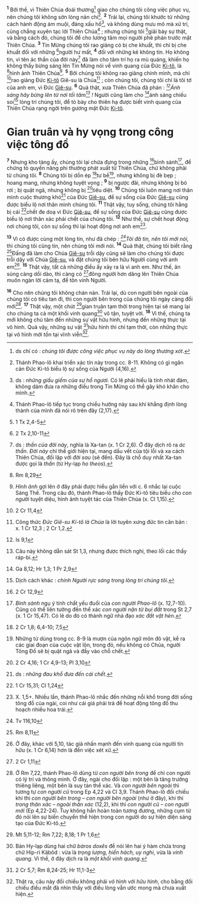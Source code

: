 <sup><b>1</b></sup> Bởi thế, vì Thiên Chúa đoái thương[^1-cd0b91ea-c5fc-44a7-b545-d156468b07be] giao cho chúng tôi công việc phục vụ, nên chúng tôi không sờn lòng nản chí[^2-cd0b91ea-c5fc-44a7-b545-d156468b07be]. <sup><b>2</b></sup> Trái lại, chúng tôi khước từ những cách hành động ám muội, đáng xấu hổ[^3-cd0b91ea-c5fc-44a7-b545-d156468b07be], và không dùng mưu mô mà xử trí, cũng chẳng xuyên tạc lời Thiên Chúa[^4-cd0b91ea-c5fc-44a7-b545-d156468b07be] ; nhưng chúng tôi [^1@-cd0b91ea-c5fc-44a7-b545-d156468b07be]giãi bày sự thật, và bằng cách đó, chúng tôi để cho lương tâm mọi người phê phán trước mặt Thiên Chúa. <sup><b>3</b></sup> Tin Mừng chúng tôi rao giảng có bị che khuất, thì chỉ bị che khuất đối với những [^2@-cd0b91ea-c5fc-44a7-b545-d156468b07be]người hư mất, <sup><b>4</b></sup> đối với những kẻ không tin. Họ không tin, vì tên ác thần của đời này[^5-cd0b91ea-c5fc-44a7-b545-d156468b07be] đã làm cho tâm trí họ ra mù quáng, khiến họ không thấy bừng sáng lên Tin Mừng nói về vinh quang của Đức [Ki-tô](), là [^3@-cd0b91ea-c5fc-44a7-b545-d156468b07be]hình ảnh Thiên Chúa[^6-cd0b91ea-c5fc-44a7-b545-d156468b07be]. <sup><b>5</b></sup> Bởi chúng tôi không rao giảng chính mình, mà chỉ [^4@-cd0b91ea-c5fc-44a7-b545-d156468b07be]rao giảng Đức [Ki-tô]() Giê-su là Chúa[^7-cd0b91ea-c5fc-44a7-b545-d156468b07be] ; còn chúng tôi, chúng tôi chỉ là tôi tớ của anh em, vì Đức [Giê-su](). <sup><b>6</b></sup> Quả thật, xưa Thiên Chúa đã phán : _[^5@-cd0b91ea-c5fc-44a7-b545-d156468b07be]Ánh sáng hãy bừng lên từ nơi tối tăm[^8-cd0b91ea-c5fc-44a7-b545-d156468b07be] !_ Người cũng làm cho [^6@-cd0b91ea-c5fc-44a7-b545-d156468b07be]ánh sáng chiếu soi[^9-cd0b91ea-c5fc-44a7-b545-d156468b07be] lòng trí chúng tôi, để tỏ bày cho thiên hạ được biết vinh quang của Thiên Chúa rạng ngời trên gương mặt Đức [Ki-tô]().

# Gian truân và hy vọng trong công việc tông đồ

<sup><b>7</b></sup> Nhưng kho tàng ấy, chúng tôi lại chứa đựng trong những [^7@-cd0b91ea-c5fc-44a7-b545-d156468b07be]bình sành[^10-cd0b91ea-c5fc-44a7-b545-d156468b07be], để chứng tỏ quyền năng phi thường phát xuất từ Thiên Chúa, chứ không phải từ chúng tôi. <sup><b>8</b></sup> Chúng tôi bị dồn ép [^8@-cd0b91ea-c5fc-44a7-b545-d156468b07be]tư bề[^11-cd0b91ea-c5fc-44a7-b545-d156468b07be], nhưng không bị đè bẹp ; hoang mang, nhưng không tuyệt vọng ; <sup><b>9</b></sup> bị ngược đãi, nhưng không bị bỏ rơi ; bị quật ngã, nhưng không bị [^9@-cd0b91ea-c5fc-44a7-b545-d156468b07be]tiêu diệt. <sup><b>10</b></sup> Chúng tôi luôn mang nơi thân mình cuộc thương khó[^12-cd0b91ea-c5fc-44a7-b545-d156468b07be] của Đức [Giê-su](), để sự sống của Đức [Giê-su]() cũng được biểu lộ nơi thân mình chúng tôi. <sup><b>11</b></sup> Thật vậy, tuy sống, chúng tôi hằng bị cái [^10@-cd0b91ea-c5fc-44a7-b545-d156468b07be]chết đe doạ vì Đức [Giê-su](), để sự sống của Đức [Giê-su]() cũng được biểu lộ nơi thân xác phải chết của chúng tôi. <sup><b>12</b></sup> Như thế, sự chết hoạt động nơi chúng tôi, còn sự sống thì lại hoạt động nơi anh em[^13-cd0b91ea-c5fc-44a7-b545-d156468b07be].

<sup><b>13</b></sup> Vì có được cùng một lòng tin, như đã chép : _[^11@-cd0b91ea-c5fc-44a7-b545-d156468b07be]Tôi đã tin, nên tôi mới nói,_ thì chúng tôi cũng tin, nên chúng tôi mới nói. <sup><b>14</b></sup> Quả thật, chúng tôi biết rằng [^12@-cd0b91ea-c5fc-44a7-b545-d156468b07be]Đấng đã làm cho Chúa [Giê-su]() trỗi dậy cũng sẽ làm cho chúng tôi được trỗi dậy với Chúa [Giê-su](), và đặt chúng tôi bên hữu Người cùng với anh em[^14-cd0b91ea-c5fc-44a7-b545-d156468b07be]. <sup><b>15</b></sup> Thật vậy, tất cả những điều ấy xảy ra là vì anh em. Như thế, ân sủng càng dồi dào, thì càng có [^13@-cd0b91ea-c5fc-44a7-b545-d156468b07be]đông người hơn dâng lên Thiên Chúa muôn ngàn lời cảm tạ, để tôn vinh Người.

<sup><b>16</b></sup> Cho nên chúng tôi không chán nản. Trái lại, dù con người bên ngoài của chúng tôi có tiêu tan đi, thì con người bên trong của chúng tôi ngày càng đổi mới[^15-cd0b91ea-c5fc-44a7-b545-d156468b07be]. <sup><b>17</b></sup> Thật vậy, một chút [^14@-cd0b91ea-c5fc-44a7-b545-d156468b07be]gian truân tạm thời trong hiện tại sẽ mang lại cho chúng ta cả một khối vinh quang[^16-cd0b91ea-c5fc-44a7-b545-d156468b07be] vô tận, tuyệt vời. <sup><b>18</b></sup> Vì thế, chúng ta mới không chú tâm đến những sự vật hữu hình, nhưng đến những thực tại vô hình. Quả vậy, những sự vật [^15@-cd0b91ea-c5fc-44a7-b545-d156468b07be]hữu hình thì chỉ tạm thời, còn những thực tại vô hình mới tồn tại vĩnh viễn[^17-cd0b91ea-c5fc-44a7-b545-d156468b07be].

[^1-cd0b91ea-c5fc-44a7-b545-d156468b07be]: ds chỉ có : _chúng tôi được công việc phục vụ này do lòng thương xót_.

[^2-cd0b91ea-c5fc-44a7-b545-d156468b07be]: Thánh Phao-lô khai triển xác tín này trong cc. 8-11. Không có gì ngăn cản Đức Ki-tô biểu lộ sự sống của Người (4,16).

[^3-cd0b91ea-c5fc-44a7-b545-d156468b07be]: ds : _những giấu giếm của sự hổ ngươi_. Có lẽ phải hiểu là tính nhát đảm, không dám đưa ra những điều trong Tin Mừng có thể gây khó khăn cho mình.

[^4-cd0b91ea-c5fc-44a7-b545-d156468b07be]: Thánh Phao-lô tiếp tục trong chiều hướng này sau khi khẳng định lòng thành của mình đã nói rõ trên đây (2,17).

[^5-cd0b91ea-c5fc-44a7-b545-d156468b07be]: ds : _thần của đời này_, nghĩa là Xa-tan (x. 1 Cr 2,6). Ở đây dịch rõ ra _ác thần_. _Đời này_ chỉ thế giới hiện tại, mang dấu vết của tội lỗi và xa cách Thiên Chúa, đối lập với _đời sau_ (sẽ đến). Đây là chỗ duy nhất Xa-tan được gọi là _thần_ (từ Hy-lạp _ho theos_).

[^6-cd0b91ea-c5fc-44a7-b545-d156468b07be]: _Hình ảnh_ gợi lên ở đây phải được hiểu gắn liền với c. 6 nhắc lại cuộc Sáng Thế. Trong câu đó, thánh Phao-lô thấy Đức Ki-tô tiêu biểu cho _con người_ tuyệt diệu, hình ảnh tuyệt tác của Thiên Chúa (x. Cl 1,15).

[^7-cd0b91ea-c5fc-44a7-b545-d156468b07be]: Công thức _Đức Giê-su Ki-tô là Chúa_ là lời tuyên xưng đức tin căn bản : x. 1 Cr 12,3 ; 2 Cr 1,2.

[^8-cd0b91ea-c5fc-44a7-b545-d156468b07be]: Câu này không dẫn sát St 1,3, nhưng được thích nghi, theo lối các thầy ráp-bi.

[^9-cd0b91ea-c5fc-44a7-b545-d156468b07be]: Dịch cách khác : _chính Người rực sáng trong lòng trí chúng tôi_.

[^10-cd0b91ea-c5fc-44a7-b545-d156468b07be]: _Bình sành_ ngụ ý tính chất yếu đuối của _con người Phao-lô_ (x. 12,7-10). Cũng có thể liên tưởng đến thể xác _con người nặn từ bụi đất_ trong St 2,7 (x. 1 Cr 15,47). Có lẽ do đó có thành ngữ nhà đạo _xác đất vật hèn_.

[^11-cd0b91ea-c5fc-44a7-b545-d156468b07be]: Những từ dùng trong cc. 8-9 là mượn của ngôn ngữ môn đô vật, kể ra các giai đoạn của cuộc vật lộn, trong đó, nếu không có Chúa, người Tông Đồ sẽ bị quật ngã và đẩy vào chỗ chết.

[^12-cd0b91ea-c5fc-44a7-b545-d156468b07be]: ds : _những đau khổ đưa đến cái chết_.

[^13-cd0b91ea-c5fc-44a7-b545-d156468b07be]: X. 1,5+. Nhiều lần, thánh Phao-lô nhắc đến những nỗi khổ trong đời sống tông đồ của ngài, coi như cái giá phải trả để hoạt động tông đồ thu hoạch nhiều hoa trái.

[^14-cd0b91ea-c5fc-44a7-b545-d156468b07be]: Ở đây, khác với 5,10, tác giả nhấn mạnh đến vinh quang của người tín hữu (x. 1 Cr 6,14) hơn là đến việc xét xử.

[^15-cd0b91ea-c5fc-44a7-b545-d156468b07be]: Ở Rm 7,22, thánh Phao-lô dùng từ _con người bên trong_ để chỉ con người có lý trí và thông minh. Ở đây, ngài cho đối lập : một bên là tăng trưởng thiêng liêng, một bên là suy tàn thể xác. Và _con người bên ngoài_ thì tương tự _con người cũ_ trong Ep 4,22 và Cl 3,9. Thánh Phao-lô đối chiếu khi thì _con người bên trong – con người bên ngoài_ (như ở đây), khi thì _trong thân xác – ngoài thân xác_ (12,2), khi thì _con người cũ – con người mới_ (Ep 4,22-24). Tuy không hẳn hoàn toàn tương đương, những cụm từ đó nói lên sự biến chuyển thể hiện trong con người do sự hiện diện sáng tạo của Đức Ki-tô.

[^16-cd0b91ea-c5fc-44a7-b545-d156468b07be]: Bản Hy-lạp dùng hai chữ _báros doxês_ để nói lên hai ý hàm chứa trong chữ Híp-ri Käbôd : vừa là _trọng lượng, hiển hách, uy nghi_, vừa là _vinh quang_. Vì thế, ở đây dịch ra là _một khối vinh quang_.

[^17-cd0b91ea-c5fc-44a7-b545-d156468b07be]: Thật ra, câu này đối chiếu không phải _vô hình_ với _hữu hình_, cho bằng đối chiếu điều mắt đã nhìn thấy với điều lòng vẫn ước mong mà chưa xuất hiện.

[^1@-cd0b91ea-c5fc-44a7-b545-d156468b07be]: 1 Tx 2,4-5

[^2@-cd0b91ea-c5fc-44a7-b545-d156468b07be]: 2 Tx 2,10-11

[^3@-cd0b91ea-c5fc-44a7-b545-d156468b07be]: Rm 8,29

[^4@-cd0b91ea-c5fc-44a7-b545-d156468b07be]: 2 Cr 11,4

[^5@-cd0b91ea-c5fc-44a7-b545-d156468b07be]: Is 9,1

[^6@-cd0b91ea-c5fc-44a7-b545-d156468b07be]: Ga 8,12; Hr 1,3; 1 Pr 2,9

[^7@-cd0b91ea-c5fc-44a7-b545-d156468b07be]: 2 Cr 12,9

[^8@-cd0b91ea-c5fc-44a7-b545-d156468b07be]: 2 Cr 1,8; 6,4-10; 7,5

[^9@-cd0b91ea-c5fc-44a7-b545-d156468b07be]: 2 Cr 4,16; 1 Cr 4,9-13; Pl 3,10

[^10@-cd0b91ea-c5fc-44a7-b545-d156468b07be]: 1 Cr 15,31; Cl 1,24

[^11@-cd0b91ea-c5fc-44a7-b545-d156468b07be]: Tv 116,10

[^12@-cd0b91ea-c5fc-44a7-b545-d156468b07be]: Rm 8,11

[^13@-cd0b91ea-c5fc-44a7-b545-d156468b07be]: 2 Cr 1,11

[^14@-cd0b91ea-c5fc-44a7-b545-d156468b07be]: Mt 5,11-12; Rm 7,22; 8,18; 1 Pr 1,6

[^15@-cd0b91ea-c5fc-44a7-b545-d156468b07be]: 2 Cr 5,7; Rm 8,24-25; Hr 11,1-3
